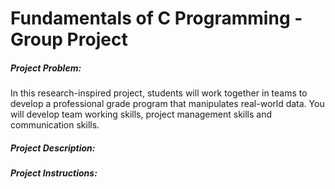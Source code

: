 Fundamentals of C Programming - Group Project
=============================================

##### Project Problem:

In this research-inspired project, students will work together in teams to develop a professional grade program that manipulates real-world data. You will develop team working skills, project management skills and communication skills.

##### Project Description:

##### Project Instructions:
